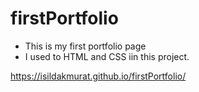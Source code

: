 ﻿# firstPortfolio
 - This is my first portfolio page
 - I used to HTML and CSS iin this project.
 
 https://isildakmurat.github.io/firstPortfolio/

